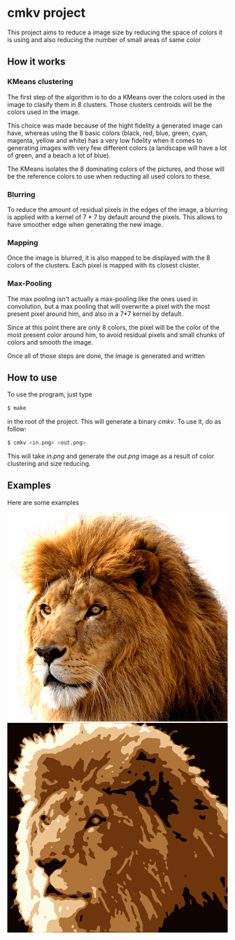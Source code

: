 # cmkv project

This project aims to reduce a image size by reducing the space of colors it is using and also reducing the number of small areas of same color

## How it works

### KMeans clustering

The first step of the algorithm is to do a KMeans over the colors used in the image to clasify them in 8 clusters. Those clusters centroids will be the colors used in the image.

This choice was made because of the hight fidelity a generated image can have, whereas using the 8 basic colors (black, red, blue, green, cyan, magenta, yellow and white) has a very low fidelity when it comes to generating images with very few different colors (a landscape will have a lot of green, and a beach a lot of blue).

The KMeans isolates the 8 dominating colors of the pictures, and those will be the reference colors to use when reducting all used colors to these.

### Blurring

To reduce the amount of residual pixels in the edges of the image, a blurring is applied with a kernel of 7 * 7 by default around the pixels. This allows to have smoother edge when generating the new image.

### Mapping

Once the image is blurred, it is also mapped to be displayed with the 8 colors of the clusters. Each pixel is mapped with its closest cluster.

### Max-Pooling

The max pooling isn't actually a max-pooling like the ones used in convolution, but a max pooling that will overwrite a pixel with the most present pixel around him, and also in a 7*7 kernel by default.

Since at this point there are only 8 colors, the pixel will be the color of the most present color around him, to avoid residual pixels and small chunks of colors and smooth the image.


Once all of those steps are done, the image is generated and written

## How to use

To use the program, just type

```bash
$ make
```
in the root of the project. This will generate a binary _cmkv_.
To use it, do as follow:

```bash
$ cmkv <in.png> <out.png>
```

This will take _in.png_ and generate the _out.png_ image as a result of color clustering and size reducing.

## Examples

Here are some examples

![](doc/lion.png)
![](doc/lion_out.png)
